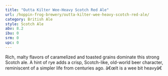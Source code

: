 ```yaml
---
title: "Outta Kilter Wee-Heavy Scotch Red Ale"
url: /hoppin-frog-brewery/outta-kilter-wee-heavy-scotch-red-ale/
category: British Ale
style: Scotch Ale
abv: 8.2
ibu: 0
srm: 0
upc: 0
---
```

Rich, malty flavors of caramelized and toasted grains dominate this strong Scotch ale. A hint of rye adds a crisp, Scotch-like, old-world beer character, reminiscent of a simpler life from centuries ago. â€œIt is a wee bit heavyâ€
